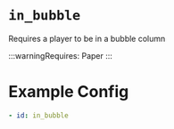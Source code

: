 # `in_bubble`

Requires a player to be in a bubble column

:::warningRequires:
Paper
:::

# Example Config
```yaml
- id: in_bubble
```
